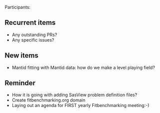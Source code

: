 Participants: 

Recurrent items
----------------
* Any outstanding PRs?
* Any specific issues?

New items
---------
* Mantid fitting with Mantid data: how do we make a level playing field?

Reminder
--------
* How it is going with adding SasView problem definition files?
* Create fitbenchmarking.org domain
* Laying out an agenda for FIRST yearly Fitbenchmarking meeting:-)
